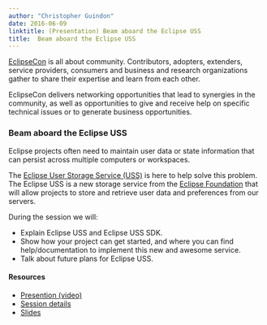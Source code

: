 ```yaml
---
author: "Christopher Guindon"
date: 2016-06-09
linktitle: (Presentation) Beam aboard the Eclipse USS
title:  Beam aboard the Eclipse USS
---
```


[EclipseCon](https://www.eclipsecon.org) is all about community. Contributors, adopters, extenders, service providers, consumers and business and research organizations gather to share their expertise and learn from each other. 

EclipseCon delivers networking opportunities that lead to synergies in the community, as well as opportunities to give and receive help on specific technical issues or to generate business opportunities.

### **Beam aboard the Eclipse USS**

Eclipse projects often need to maintain user data or state
information that can persist across multiple computers or workspaces.

The [Eclipse User Storage Service (USS)](https://wiki.eclipse.org/Eclipse_USS) is here to help solve this problem. The Eclipse USS is a new storage service from the [Eclipse Foundation](https://www.eclipse.org) that will allow projects to store and retrieve user data and preferences from our servers.

During the session we will:

* Explain Eclipse USS and Eclipse USS SDK.
* Show how your project can get started, and where you can find help/documentation to implement this new and awesome service.
* Talk about future plans for Eclipse USS.


#### Resources
* [Presention (video)](https://www.infoq.com/presentations/eclipse-uss)
* [Session details](https://www.eclipsecon.org/na2016/session/beam-aboard-eclipse-uss-user-storage-service)
* [Slides](https://chrisguindon.com/eclipseuss/#/slide-index)